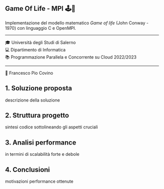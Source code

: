 ## Game Of Life - MPI  🕹️🧬
Implementazione del modello matematico *Game of life* (John Conway - 1970) con linguaggio C e OpenMPI.

----
🎓 Università degli Studi di Salerno  
💻 Dipartimento di Informatica  
📚 Programmazione Parallela e Concorrente su Cloud 2022/2023

----
👤 Francesco Pio Covino

## 1. Soluzione proposta
descrizione della soluzione

## 2. Struttura progetto
sintesi codice sottolineando gli aspetti cruciali

## 3. Analisi performance
in termini di scalabilità forte e debole

## 4. Conclusioni
motivazioni performance ottenute
